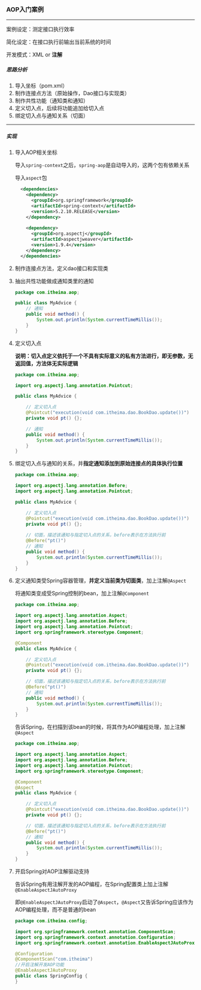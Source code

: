 ### AOP入门案例

--------------------

案例设定：测定接口执行效率

简化设定：在接口执行前输出当前系统的时间

开发模式：XML or **注解**

##### 思路分析

1. 导入坐标（pom.xml）
2. 制作连接点方法（原始操作，Dao接口与实现类）
3. 制作共性功能（通知类和通知）
4. 定义切入点，后续将功能追加给切入点
5. 绑定切入点与通知关系（切面）

--------------

##### 实现

1. 导入AOP相关坐标

   导入`spring-context`之后，`spring-aop`是自动导入的，这两个包有依赖关系

   导入`aspect`包

   ```xml
     <dependencies>
       <dependency>
         <groupId>org.springframework</groupId>
         <artifactId>spring-context</artifactId>
         <version>5.2.10.RELEASE</version>
       </dependency>
         
       <dependency>
         <groupId>org.aspectj</groupId>
         <artifactId>aspectjweaver</artifactId>
         <version>1.9.4</version>
       </dependency>
     </dependencies>
   ```

2. 制作连接点方法，定义dao接口和实现类

3. 抽出共性功能做成通知类里的通知

   ```java
   package com.itheima.aop;
   
   public class MyAdvice {
       // 通知
       public void method() {
           System.out.println(System.currentTimeMillis());
       }
   }
   ```

4. 定义切入点

   **说明：切入点定义依托于一个不具有实际意义的私有方法进行，即无参数，无返回值，方法体无实际逻辑**

   ```java
   package com.itheima.aop;
   
   import org.aspectj.lang.annotation.Pointcut;
   
   public class MyAdvice {
   
       // 定义切入点
       @Pointcut("execution(void com.itheima.dao.BookDao.update())")
       private void pt() {};
   
       // 通知
       public void method() {
           System.out.println(System.currentTimeMillis());
       }
   }
   ```

5. 绑定切入点与通知的关系，并**指定通知添加到原始连接点的具体执行位置**

   ```java
   package com.itheima.aop;
   
   import org.aspectj.lang.annotation.Before;
   import org.aspectj.lang.annotation.Pointcut;
   
   public class MyAdvice {
   
       // 定义切入点
       @Pointcut("execution(void com.itheima.dao.BookDao.update())")
       private void pt() {};
       
       // 切面，描述该通知与指定切入点的关系，before表示在方法执行前
       @Before("pt()")
       // 通知
       public void method() {
           System.out.println(System.currentTimeMillis());
       }
   }
   ```

6. 定义通知类受Spring容器管理，**并定义当前类为切面类**，加上注解`@Aspect`

   将通知类变成受Spring控制的bean，加上注解`@Component`

   ```java
   package com.itheima.aop;
   
   import org.aspectj.lang.annotation.Aspect;
   import org.aspectj.lang.annotation.Before;
   import org.aspectj.lang.annotation.Pointcut;
   import org.springframework.stereotype.Component;
   
   @Component
   public class MyAdvice {
   
       // 定义切入点
       @Pointcut("execution(void com.itheima.dao.BookDao.update())")
       private void pt() {};
   
       // 切面，描述该通知与指定切入点的关系，before表示在方法执行前
       @Before("pt()")
       // 通知
       public void method() {
           System.out.println(System.currentTimeMillis());
       }
   }
   ```

   告诉Spring，在扫描到该bean的时候，将其作为AOP编程处理，加上注解`@Aspect`

   ```java
   package com.itheima.aop;
   
   import org.aspectj.lang.annotation.Aspect;
   import org.aspectj.lang.annotation.Before;
   import org.aspectj.lang.annotation.Pointcut;
   import org.springframework.stereotype.Component;
   
   @Component
   @Aspect
   public class MyAdvice {
   
       // 定义切入点
       @Pointcut("execution(void com.itheima.dao.BookDao.update())")
       private void pt() {};
   
       // 切面，描述该通知与指定切入点的关系，before表示在方法执行前
       @Before("pt()")
       // 通知
       public void method() {
           System.out.println(System.currentTimeMillis());
       }
   }
   ```

7. 开启Spring对AOP注解驱动支持

   告诉Spring有用注解开发的AOP编程，在Spring配置类上加上注解`@EnableAspectJAutoProxy`

   即`@EnableAspectJAutoProxy`启动了`@Aspect`，`@Aspect`又告诉Spring应该作为AOP编程处理，而不是普通的bean

   ```java
   package com.itheima.config;
   
   import org.springframework.context.annotation.ComponentScan;
   import org.springframework.context.annotation.Configuration;
   import org.springframework.context.annotation.EnableAspectJAutoProxy;
   
   @Configuration
   @ComponentScan("com.itheima")
   //开启注解开发AOP功能
   @EnableAspectJAutoProxy
   public class SpringConfig {
   }
   ```

   